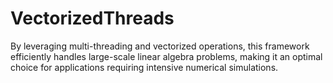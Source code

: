 # VectorizedThreads
By leveraging multi-threading and vectorized operations, this framework efficiently handles large-scale linear algebra problems, making it an optimal choice for applications requiring intensive numerical simulations.
